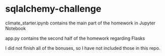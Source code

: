 # sqlalchemy-challenge

climate_starter.ipynb contains the main part of the homework in Jupyter Notebook

app.py contains the second half of the homework regarding Flasks

I did not finish all of the bonuses, so I have not included those in this repo. 
